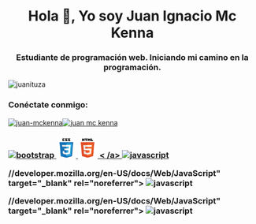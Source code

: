 <h1 align="center">Hola 👋, Yo soy Juan Ignacio Mc Kenna</h1>
<h3 align="center">Estudiante de programación web. Iniciando mi camino en la programación.</h3>

<p align="left"> <img src="https://komarev.com/ghpvc/?username=juanituza&label=Profile%20views&color=0e75b6&style=flat" alt=" juanituza" /> </p>

<h3 align="left">Conéctate conmigo:</h3>
<p align="left">
<a href="https://linkedin.com/in/juan-mckenna " target="en blanco"><img align="center" src="https://raw.githubusercontent.com/rahuldkjain/github-profile-readme-generator/master/src/images/icons/Social/linked-in -alt.svg" alt="juan-mckenna"
<a href="https://fb.com/juan mc kenna" target="blank"><img align="center" src="https://raw.githubusercontent.com/rahuldkjain/github-profile-readme -generator/master/src/images/icons/Social/facebook.svg" alt="juan mc kenna" height="30" width="40" /></a> </p> <h3 align="
left

" ">Idiomas y Herramientas:</h3>
<p align="left"> <a href="https://getbootstrap.com" target="_blank" rel="noreferrer"> <img src="https://raw.githubusercontent.com/devicons/devicon /master/icons/bootstrap/bootstrap-plain-wordmark.svg" alt="bootstrap" width="40" height="40"/> </a> <a href="https://www.w3schools.com /css/" target="_blank" rel="noreferrer"> <img src="https://raw.githubusercontent.com/devicons/devicon/master/icons/css3/css3-original-wordmark.svg" alt= "css3" width="40" height="40"/> </a> <a href="https://www.w3.org/html/" target="_blank" rel="noreferrer"> <img src="https://raw.githubusercontent.com/devicons/devicon/master/icons/html5/html5-original-wordmark.svg" alt="html5" width="40" height="40"/> < /a> <a href="https://developer.mozilla.org/en-US/docs/Web/JavaScript" target="_blank" rel="noreferrer"> <img src="https://raw. githubusercontent.com/devicons/devicon/master/icons/javascript/javascript-original.svg" alt="javascript" width="40" height="40"/> </a> </p>//developer.mozilla.org/en-US/docs/Web/JavaScript" target="_blank" rel="noreferrer"> <img src="https://raw.githubusercontent.com/devicons/devicon/master/ iconos/javascript/javascript-original.svg" alt="javascript" ancho="40" altura="40"/> </a> </p>//developer.mozilla.org/en-US/docs/Web/JavaScript" target="_blank" rel="noreferrer"> <img src="https://raw.githubusercontent.com/devicons/devicon/master/ iconos/javascript/javascript-original.svg" alt="javascript" ancho="40" altura="40"/> </a> </p>

